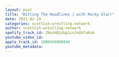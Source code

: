 ```yaml
---
layout: post
title: "Hitting The Headlines | with Rocky Starr"
date: 2021-02-19
categories: scottish-wrestling-network
author: scottish-wrestling-network
spotify_track_id: 2NsnHQ14Up1ivJnUbfaKub
youtube_video_id: 
apple_track_id: 1000509800048
youtube_metadata: 
---
```

